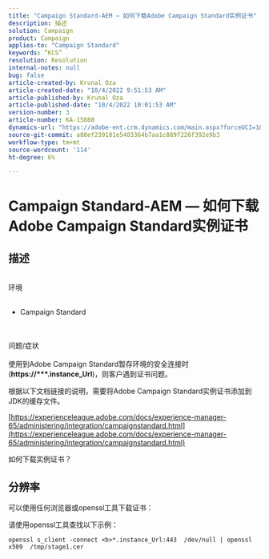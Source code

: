 ```yaml
---
title: "Campaign Standard-AEM — 如何下载Adobe Campaign Standard实例证书"
description: 描述
solution: Campaign
product: Campaign
applies-to: "Campaign Standard"
keywords: “KCS”
resolution: Resolution
internal-notes: null
bug: false
article-created-by: Krunal Oza
article-created-date: "10/4/2022 9:51:53 AM"
article-published-by: Krunal Oza
article-published-date: "10/4/2022 10:01:53 AM"
version-number: 3
article-number: KA-15088
dynamics-url: "https://adobe-ent.crm.dynamics.com/main.aspx?forceUCI=1&pagetype=entityrecord&etn=knowledgearticle&id=6ddfbb2b-ca43-ed11-bba2-002248086735"
source-git-commit: a80ef239181e5403364b7aa1c889f226f392e9b3
workflow-type: tm+mt
source-wordcount: '114'
ht-degree: 6%

---
```


# Campaign Standard-AEM — 如何下载Adobe Campaign Standard实例证书

## 描述

<br>环境<br><br>


- Campaign Standard



<br><br>问题/症状<br><br>
使用到Adobe Campaign Standard暂存环境的安全连接时(<b>https://\*\*\*.instance_Url</b>)，则客户遇到证书问题。

根据以下文档链接的说明，&#x200B;需要将Adobe Campaign Standard实例证书添加到JDK的缓存文件。  

[https://experienceleague.adobe.com/docs/experience-manager-65/administering/integration/campaignstandard.html](https://experienceleague.adobe.com/docs/experience-manager-65/administering/integration/campaignstandard.html)

如何下载实例证书？


## 分辨率


可以使用任何浏览器或openssl工具下载证书：

请使用openssl工具查找以下示例：


```
openssl s_client -connect <b>*.instance_Url:443  /dev/null | openssl x509  /tmp/stage1.cer
```

